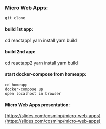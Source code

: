 ### Micro Web Apps:
	git clone

  #### build 1st app:
  cd reactapp1
  yarn install
  yarn build

  #### build 2nd app:
  cd reactapp2
  yarn install 
  yarn build

  #### start docker-compose from homeapp:

	cd homeapp
	docker-compose up
	open localhost in browser
	
  #### Micro Web Apps presentation:
[https://slides.com/cosminp/micro-web-apps](https://slides.com/cosminp/micro-web-apps)
